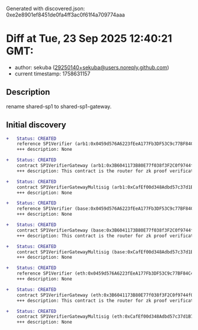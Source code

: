 Generated with discovered.json: 0xe2e8901ef8451de0fa4ff3ac0f61f4a709774aaa

# Diff at Tue, 23 Sep 2025 12:40:21 GMT:

- author: sekuba (<29250140+sekuba@users.noreply.github.com>)
- current timestamp: 1758631157

## Description

rename shared-sp1 to shared-sp1-gateway.

## Initial discovery

```diff
+   Status: CREATED
    reference SP1Verifier (arb1:0x0459d576A6223fEeA177Fb3DF53C9c77BF84C459)
    +++ description: None
```

```diff
+   Status: CREATED
    contract SP1VerifierGateway (arb1:0x3B6041173B80E77f038f3F2C0f9744f04837185e)
    +++ description: This contract is the router for zk proof verification. It stores the mapping between identifiers and the address of onchain verifier contracts, routing each identifier to the corresponding verifier contract.
```

```diff
+   Status: CREATED
    contract SP1VerifierGatewayMultisig (arb1:0xCafEf00d348Adbd57c37d1B77e0619C6244C6878)
    +++ description: None
```

```diff
+   Status: CREATED
    reference SP1Verifier (base:0x0459d576A6223fEeA177Fb3DF53C9c77BF84C459)
    +++ description: None
```

```diff
+   Status: CREATED
    contract SP1VerifierGateway (base:0x3B6041173B80E77f038f3F2C0f9744f04837185e)
    +++ description: This contract is the router for zk proof verification. It stores the mapping between identifiers and the address of onchain verifier contracts, routing each identifier to the corresponding verifier contract.
```

```diff
+   Status: CREATED
    contract SP1VerifierGatewayMultisig (base:0xCafEf00d348Adbd57c37d1B77e0619C6244C6878)
    +++ description: None
```

```diff
+   Status: CREATED
    reference SP1Verifier (eth:0x0459d576A6223fEeA177Fb3DF53C9c77BF84C459)
    +++ description: None
```

```diff
+   Status: CREATED
    contract SP1VerifierGateway (eth:0x3B6041173B80E77f038f3F2C0f9744f04837185e)
    +++ description: This contract is the router for zk proof verification. It stores the mapping between identifiers and the address of onchain verifier contracts, routing each identifier to the corresponding verifier contract.
```

```diff
+   Status: CREATED
    contract SP1VerifierGatewayMultisig (eth:0xCafEf00d348Adbd57c37d1B77e0619C6244C6878)
    +++ description: None
```
